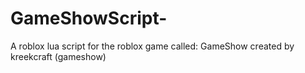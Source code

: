 # GameShowScript-
A roblox lua script for the roblox game called: GameShow created by kreekcraft (gameshow)
